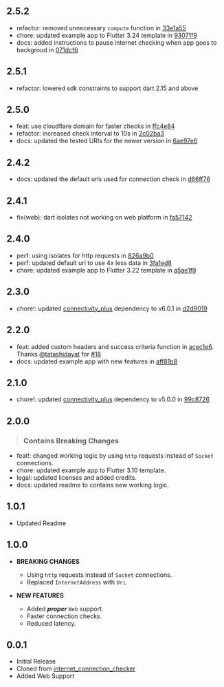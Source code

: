 ## 2.5.2

- refactor: removed unnecessary `compute` function in [33e1a55](https://github.com/OutdatedGuy/internet_connection_checker_plus/commit/33e1a55743ac6924d31300913991ecc3b3ba85a3)
- chore: updated example app to Flutter 3.24 template in [93071f9](https://github.com/OutdatedGuy/internet_connection_checker_plus/commit/93071f9f444a0d11c8760d63fb8b6c52432baa2d)
- docs: added instructions to pause internet checking when app goes to backgroud in [071dcf6](https://github.com/OutdatedGuy/internet_connection_checker_plus/commit/071dcf6f278218795b72a582350dbed15132024d)

## 2.5.1

- refactor: lowered sdk constraints to support dart 2.15 and above

## 2.5.0

- feat: use cloudflare domain for faster checks in [ffc4e84](https://github.com/OutdatedGuy/internet_connection_checker_plus/commit/ffc4e84a45eb3b72d2db6ef24b20363dec612647)
- refactor: increased check interval to 10s in [2c02ba3](https://github.com/OutdatedGuy/internet_connection_checker_plus/commit/2c02ba3620c044c441cd1996dfdcf080e22e3d07)
- docs: updated the tested URIs for the newer version in [6ae97e6](https://github.com/OutdatedGuy/internet_connection_checker_plus/commit/6ae97e68ecd666e29873804d2effc1485d0e8bfc)

## 2.4.2

- docs: updated the default urls used for connection check in [d66ff76](https://github.com/OutdatedGuy/internet_connection_checker_plus/commit/d66ff768e6a1722f32e044412391ffa488afeee2)

## 2.4.1

- fix(web): dart isolates not working on web platform in [fa57142](https://github.com/OutdatedGuy/internet_connection_checker_plus/commit/fa571420061af109fc85c4150825b19645fe8b1a)

## 2.4.0

- perf: using isolates for http requests in [826a9b0](https://github.com/OutdatedGuy/internet_connection_checker_plus/commit/826a9b069896073ee69d5dcfb21d1a027ebaf876)
- perf: updated default uri to use 4x less data in [3fa1ed8](https://github.com/OutdatedGuy/internet_connection_checker_plus/commit/3fa1ed8ddcfae5122a2cb51b42ae67ae1f8df028)
- chore: updated example app to Flutter 3.22 template in [a5ae1f9](https://github.com/OutdatedGuy/internet_connection_checker_plus/commit/a5ae1f999420caca9f7538a95c727f84c309b59c)

## 2.3.0

- chore!: updated [connectivity_plus](https://pub.dev/packages/connectivity_plus) dependency to v6.0.1 in [d2d9019](https://github.com/OutdatedGuy/internet_connection_checker_plus/commit/d2d9019dc1cf317ba25a29e9f72c991828c86869)

## 2.2.0

- feat: added custom headers and success criteria function in [acec1e6](https://github.com/OutdatedGuy/internet_connection_checker_plus/commit/acec1e65c14510d4cb05e9f7b73e8b7972b271d8). Thanks [@tatashidayat](https://github.com/tatashidayat) for [#18](https://github.com/OutdatedGuy/internet_connection_checker_plus/pull/18)
- docs: updated example app with new features in [aff81b8](https://github.com/OutdatedGuy/internet_connection_checker_plus/commit/aff81b81ff8e4c51cddd06af6956ac5e9a0af085)

## 2.1.0

- chore!: updated [connectivity_plus](https://pub.dev/packages/connectivity_plus) dependency to v5.0.0 in [99c8726](https://github.com/OutdatedGuy/internet_connection_checker_plus/commit/99c87262b0aefbd53aaab03f707cd7800471c8f6)

## 2.0.0

> ### Contains Breaking Changes

- feat!: changed working logic by using `http` requests instead of `Socket` connections.
- chore: updated example app to Flutter 3.10 template.
- legal: updated licenses and added credits.
- docs: updated readme to contains new working logic.

## 1.0.1

- Updated Readme

## 1.0.0

- **BREAKING CHANGES**

  - Using `http` requests instead of `Socket` connections.
  - Replaced `InternetAddress` with `Uri`.

- **NEW FEATURES**

  - Added **_proper_** `Web` support.
  - Faster connection checks.
  - Reduced latency.

## 0.0.1

- Initial Release
- Cloned from [internet_connection_checker](https://github.com/RounakTadvi/internet_connection_checker)
- Added Web Support
